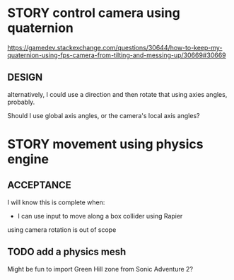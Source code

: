# STORY control camera using quaternion

https://gamedev.stackexchange.com/questions/30644/how-to-keep-my-quaternion-using-fps-camera-from-tilting-and-messing-up/30669#30669

## DESIGN

alternatively, I could use a direction and then rotate that using axies angles, probably.

Should I use global axis angles, or the camera's local axis angles?

# STORY movement using physics engine

## ACCEPTANCE

I will know this is complete when:

- I can use input to move along a box collider using Rapier

using camera rotation is out of scope

## TODO add a physics mesh

Might be fun to import Green Hill zone from Sonic Adventure 2?
